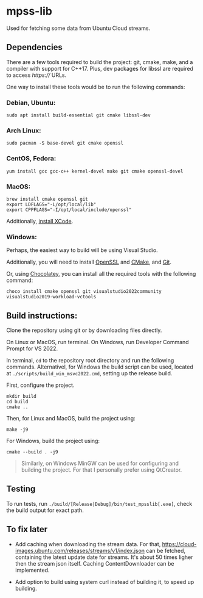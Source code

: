 # mpss-lib

Used for fetching some data from Ubuntu Cloud streams.

## Dependencies

There are a few tools required to build the project: 
git, cmake, make, and a compiler with support for C++17.
Plus, dev packages for libssl are required to access _https://_ URLs.

One way to install these tools would be to run the following commands:

### Debian, Ubuntu:

```
sudo apt install build-essential git cmake libssl-dev
```

### Arch Linux:

```
sudo pacman -S base-devel git cmake openssl
```

### CentOS, Fedora:

```
yum install gcc gcc-c++ kernel-devel make git cmake openssl-devel
```

### MacOS:

```
brew install cmake openssl git 
export LDFLAGS="-L/opt/local/lib"
export CPPFLAGS="-I/opt/local/include/openssl"
```

Additionally, [install XCode](https://developer.apple.com/support/xcode/).

### Windows:

Perhaps, the easiest way to build will be using Visual Studio.

Additionally, you will need to install [OpenSSL](https://slproweb.com/products/Win32OpenSSL.html) and [CMake](https://cmake.org/download/), and [Git](https://git-scm.com/download/win).

Or, using [Chocolatey](https://chocolatey.org/install
), you can install all the required tools with the following command:

```
choco install cmake openssl git visualstudio2022community visualstudio2019-workload-vctools
```

## Build instructions:

Clone the repository using git or by downloading files directly.

On Linux or MacOS, run terminal.
On Windows, run Developer Command Prompt for VS 2022.

In terminal, `cd` to the repository root directory and run the following commands. Alternativel, for Windows the build script can be used, located at `./scripts/build_win_msvc2022.cmd`, setting up the release build.

First, configure the project.

```
mkdir build
cd build
cmake ..
```

Then, for Linux and MacOS, build the project using:

```
make -j9 
```

For Windows, build the project using:

```
cmake --build . -j9 
```

> Similarly, on Windows MinGW can be used for configuring and building the project. For that I personally prefer using QtCreator.

## Testing

To run tests, run `./build/[Release|Debug]/bin/test_mpsslib[.exe]`, check the build output for exact path.

## To fix later

* Add caching when downloading the stream data. For that, https://cloud-images.ubuntu.com/releases/streams/v1/index.json can be fetched, containing the latest update date for streams. It's about 50 times ligher then the stream json itself. Caching ContentDownloader can be implemented.

* Add option to build using system curl instead of building it, to speed up building.
